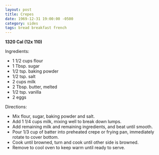 ```yaml
---
layout: post
title: Crepes
date: 1969-12-31 19:00:00 -0500
category: sides
tags: bread breakfast french
---
```

<b>1320 Cal (12x 110)</b>
  
Ingredients:  

  * 1 1/2 cups flour
  * 1 Tbsp. sugar
  * 1/2 tsp. baking powder
  * 1/2 tsp. salt
  * 2 cups milk
  * 2 Tbsp. butter, melted
  * 1/2 tsp. vanilla
  * 2 eggs

Directions:  

  * Mix flour, sugar, baking powder and salt.
  * Add 1 1/4 cups milk, mixing well to break down lumps.
  * Add remaining milk and remaining ingredients, and beat until smooth.
  * Pour 1/3 cup of batter into preheated crepe or frying pan, immediately rotate to cover bottom.
  * Cook until browned, turn and cook until other side is browned.
  * Remove to cool oven to keep warm until ready to serve.


